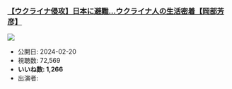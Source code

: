 ### [【ウクライナ侵攻】日本に避難…ウクライナ人の生活密着【岡部芳彦】](https://www.youtube.com/watch?v=Yi5-gTLY4Ds)
[![](https://img.youtube.com/vi/Yi5-gTLY4Ds/sddefault.jpg)](https://www.youtube.com/watch?v=Yi5-gTLY4Ds)
-   公開日: 2024-02-20
-   視聴数: 72,569
-   **いいね数: 1,266**
-   出演者: 
